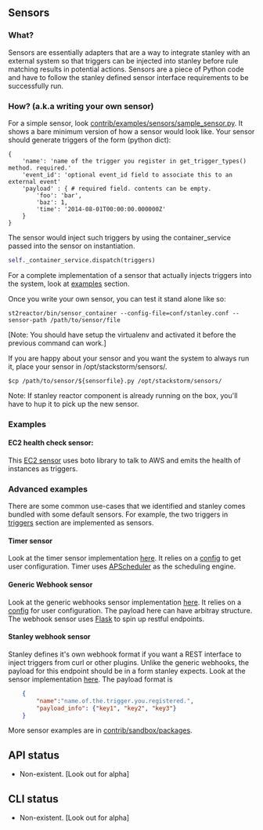 ## Sensors

### What?

Sensors are essentially adapters that are a way to integrate stanley with an external system so that triggers can be injected into stanley before rule matching results in potential actions. Sensors are a piece of Python code and have to follow the stanley defined sensor interface requirements to be
successfully run.

### How? (a.k.a writing your own sensor)

For a simple sensor, look [contrib/examples/sensors/sample_sensor.py](../contrib/examples/sensors/sample_sensor.py). It shows a bare minimum version of how a sensor would look like. Your sensor should generate triggers of the form (python dict):
```
{
    'name': 'name of the trigger you register in get_trigger_types() method. required.'
    'event_id': 'optional event_id field to associate this to an external event'
    'payload' : { # required field. contents can be empty.
        'foo': 'bar',
        'baz': 1,
        'time': '2014-08-01T00:00:00.000000Z'
    }
}
```
The sensor would inject such triggers by using the container_service passed into the sensor on instantiation.
```python
self._container_service.dispatch(triggers)
```
For a complete implementation of a sensor that actually injects triggers into the system, look at [examples](#Examples) section.

Once you write your own sensor, you can test it stand alone like so:
```
st2reactor/bin/sensor_container --config-file=conf/stanley.conf --sensor-path /path/to/sensor/file
```
[Note: You should have setup the virtualenv and activated it before the previous command can work.]

If you are happy about your sensor and you want the system to always run it, place your sensor in
/opt/stackstorm/sensors/.
```
$cp /path/to/sensor/${sensorfile}.py /opt/stackstorm/sensors/
```
Note: If stanley reactor component is already running on the box, you'll have to hup it to pick up
the new sensor.

### Examples

#### EC2 health check sensor:
This [EC2 sensor](../contrib/sandbox/packages/aws/sensors/ec2sensor.py) uses
boto library to talk to AWS and emits the health of instances as triggers. 

### Advanced examples

There are some common use-cases that we identified and stanley comes bundled with some default sensors. For example, the two triggers in [triggers](triggers.md) section are implemented as sensors.

#### Timer sensor

Look at the timer sensor implementation [here](../st2reactor/st2reactor/contrib/sensors/st2_timer_sensor.py). It relies on a [config](../st2reactor/st2reactor/contrib/sensors/st2_timer_sensor.yaml) to get user configuration. Timer uses
[APScheduler](http://apscheduler.readthedocs.org/en/3.0/) as the scheduling
engine.

#### Generic Webhook sensor 

Look at the generic webhooks sensor implementation [here](../st2reactor/st2reactor/contrib/sensors/st2_generic_webhook_sensor.py). It relies on a [config](../st2reactor/st2reactor/contrib/sensors/st2_generic_webhook_sensor.yaml) for user configuration. The payload here can have arbitray structure.
The webhook sensor uses [Flask](http://flask.pocoo.org/) to spin up restful
endpoints.

#### Stanley webhook sensor

Stanley defines it's own webhook format if you want a REST interface to inject triggers from curl or other plugins. Unlike the generic webhooks, the payload for this endpoint should be in a form stanley expects. Look at the sensor implementation [here](..//st2reactor/st2reactor/contrib/sensors/st2_webhook_sensor.py). The payload format is
```json
    {
        "name":"name.of.the.trigger.you.registered.",
        "payload_info": {"key1", "key2", "key3"}        
    }
```

More sensor examples are in [contrib/sandbox/packages](../contrib/sandbox/packages/).

## API status

* Non-existent. [Look out for alpha]

## CLI status
* Non-existent. [Look out for alpha]
